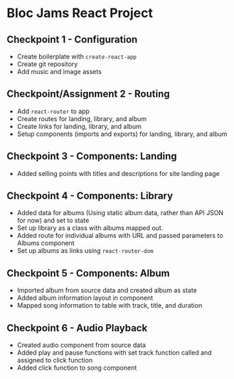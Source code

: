 # Bloc Jams React Project

## Checkpoint 1 - Configuration

* Create boilerplate with `create-react-app`
* Create git repository
* Add music and image assets

## Checkpoint/Assignment 2 - Routing

* Add `react-router` to app
* Create routes for landing, library, and album
* Create links for landing, library, and album
* Setup components (imports and exports) for landing, library, and album

## Checkpoint 3 - Components: Landing

* Added selling points with titles and descriptions for site landing page

## Checkpoint 4 - Components: Library

* Added data for albums (Using static album data, rather than API JSON for now) and set to state
* Set up library as a class with albums mapped out.
* Added route for individual albums with URL and passed parameters to Albums component
* Set up albums as links using `react-router-dom`

## Checkpoint 5 - Components: Album

* Imported album from source data and created album as state
* Added album information layout in component
* Mapped song information to table with track, title, and duration

## Checkpoint 6 - Audio Playback

* Created audio component from source data
* Added play and pause functions with set track function called and assigned to click function
* Added click function to song component